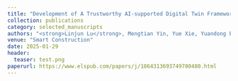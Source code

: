 ```yaml
---
title: "Development of A Trustworthy AI-supported Digital Twin Framework for Road Operation and Maintenance"
collection: publications
category: selected_manuscripts
authors: "<strong>Linjun Lu</strong>, Mengtian Yin, Yue Xie, Yuandong Pan, Mudan Wang, Ioannis Brilakis"
venue: "Smart Construction"
date: 2025-01-29
header:
  teaser: test.png
paperurl: https://www.elspub.com/papers/j/1864313693749780480.html
---
```

